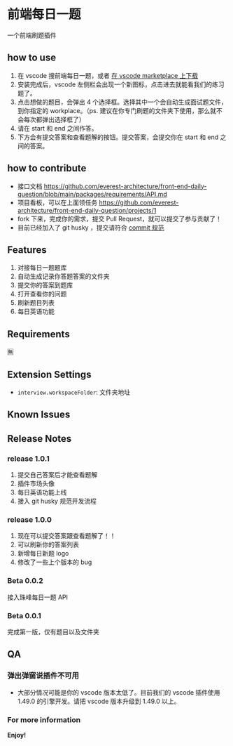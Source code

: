 # 前端每日一题

一个前端刷题插件

## how to use

1. 在 vscode 搜前端每日一题，或者 [在 vscode marketplace 上下载](https://marketplace.visualstudio.com/items?itemName=everest-architecture.front-end-daily-question)
2. 安装完成后，vscode 左侧栏会出现一个新图标，点击进去就能看我们的练习题了。
3. 点击想做的题目，会弹出 4 个选择框。选择其中一个会自动生成面试题文件，到你指定的 workplace。（ps. 建议在你专门刷题的文件夹下使用，那么就不会每次都弹出选择框了）
4. 请在 start 和 end 之间作答。
5. 下方会有提交答案和查看题解的按钮。提交答案，会提交你在 start 和 end 之间的答案。

## how to contribute

- 接口文档 https://github.com/everest-architecture/front-end-daily-question/blob/main/packages/requirements/API.md
- 项目看板，可以在上面领任务 https://github.com/everest-architecture/front-end-daily-question/projects/1
- fork 下来，完成你的需求，提交 Pull Request，就可以提交了参与贡献了！
- 目前已经加入了 git husky ，提交请符合 [commit 规范](https://www.ruanyifeng.com/blog/2016/01/commit_message_change_log.html)

## Features

1. 对接每日一题题库
2. 自动生成记录你答题答案的文件夹
3. 提交你的答案到题库
4. 打开查看你的问题
5. 刷新题目列表
6. 每日英语功能

## Requirements

🈚️

## Extension Settings

- `interview.workspaceFolder`: 文件夹地址

## Known Issues

## Release Notes

### release 1.0.1

1. 提交自己答案后才能查看题解
2. 插件市场头像
3. 每日英语功能上线
4. 接入 git husky 规范开发流程

### release 1.0.0

1. 现在可以提交答案跟查看题解了！！
2. 可以刷新你的答案列表
3. 新增每日新题 logo
4. 修改了一些上个版本的 bug

### Beta 0.0.2

接入珠峰每日一题 API

### Beta 0.0.1

完成第一版，仅有题目以及文件夹

## QA

### 弹出弹窗说插件不可用

- 大部分情况可能是你的 vscode 版本太低了。目前我们的 vscode 插件使用 1.49.0 的引擎开发。请把 vscode 版本升级到 1.49.0 以上。

### For more information

**Enjoy!**
